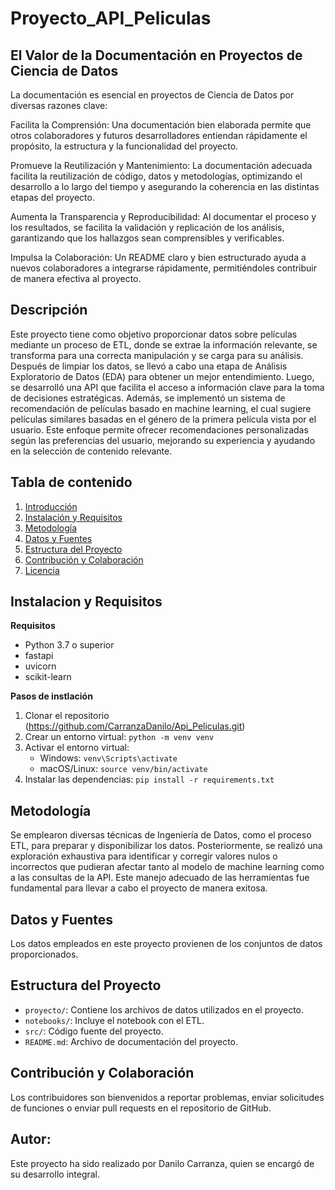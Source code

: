 # Proyecto_API_Peliculas

## El Valor de la Documentación en Proyectos de Ciencia de Datos

La documentación es esencial en proyectos de Ciencia de Datos por diversas razones clave:

Facilita la Comprensión: Una documentación bien elaborada permite que otros colaboradores y futuros desarrolladores entiendan rápidamente el propósito, la estructura y la funcionalidad del proyecto.

Promueve la Reutilización y Mantenimiento: La documentación adecuada facilita la reutilización de código, datos y metodologías, optimizando el desarrollo a lo largo del tiempo y asegurando la coherencia en las distintas etapas del proyecto.

Aumenta la Transparencia y Reproducibilidad: Al documentar el proceso y los resultados, se facilita la validación y replicación de los análisis, garantizando que los hallazgos sean comprensibles y verificables.

Impulsa la Colaboración: Un README claro y bien estructurado ayuda a nuevos colaboradores a integrarse rápidamente, permitiéndoles contribuir de manera efectiva al proyecto.

## Descripción
Este proyecto tiene como objetivo proporcionar datos sobre películas mediante un proceso de ETL, donde se extrae la información relevante, se transforma para una correcta manipulación y se carga para su análisis. Después de limpiar los datos, se llevó a cabo una etapa de Análisis Exploratorio de Datos (EDA) para obtener un mejor entendimiento. Luego, se desarrolló una API que facilita el acceso a información clave para la toma de decisiones estratégicas. Además, se implementó un sistema de recomendación de películas basado en machine learning, el cual sugiere películas similares basadas en el género de la primera película vista por el usuario. Este enfoque permite ofrecer recomendaciones personalizadas según las preferencias del usuario, mejorando su experiencia y ayudando en la selección de contenido relevante.

## Tabla de contenido 
1. [Introducción](#introducción)
2. [Instalación y Requisitos](#instalación-y-requisitos)
3. [Metodología](#metodología)
4. [Datos y Fuentes](#datos-y-fuentes)
5. [Estructura del Proyecto](#estructura-del-proyecto)
6. [Contribución y Colaboración](#contribución-y-colaboración)
7. [Licencia](#licencia)

## Instalacion y Requisitos 
**Requisitos**
- Python 3.7 o superior
- fastapi
- uvicorn
- scikit-learn

**Pasos de instlación**
1. Clonar el repositorio (https://github.com/CarranzaDanilo/Api_Peliculas.git)
2. Crear un entorno virtual: `python -m venv venv`
3. Activar el entorno virtual:
   - Windows: `venv\Scripts\activate`
   - macOS/Linux: `source venv/bin/activate`
4. Instalar las dependencias: `pip install -r requirements.txt`
   
## Metodología
Se emplearon diversas técnicas de Ingeniería de Datos, como el proceso ETL, para preparar y disponibilizar los datos. Posteriormente, se realizó una exploración exhaustiva para identificar y corregir valores nulos o incorrectos que pudieran afectar tanto al modelo de machine learning como a las consultas de la API. Este manejo adecuado de las herramientas fue fundamental para llevar a cabo el proyecto de manera exitosa.

## Datos y Fuentes
Los datos empleados en este proyecto provienen de los conjuntos de datos proporcionados.

## Estructura del Proyecto
- `proyecto/`: Contiene los archivos de datos utilizados en el proyecto.
- `notebooks/`: Incluye el notebook con el ETL.
- `src/`: Código fuente del proyecto.
- `README.md`: Archivo de documentación del proyecto.

## Contribución y Colaboración
Los contribuidores son bienvenidos a reportar problemas, enviar solicitudes de funciones o enviar pull requests en el repositorio de GitHub.

## Autor:
Este proyecto ha sido realizado por Danilo Carranza, quien se encargó de su desarrollo integral.
